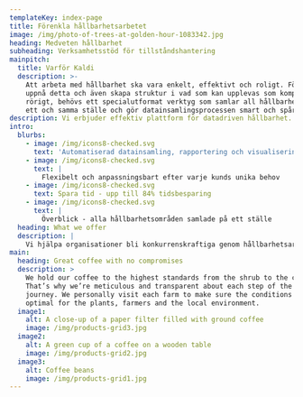 ```yaml
---
templateKey: index-page
title: Förenkla hållbarhetsarbetet
image: /img/photo-of-trees-at-golden-hour-1083342.jpg
heading: Medveten hållbarhet
subheading: Verksamhetsstöd för tillståndshantering
mainpitch:
  title: Varför Kaldi
  description: >-
    Att arbeta med hållbarhet ska vara enkelt, effektivt och roligt. För att
    uppnå detta och även skapa struktur i vad som kan upplevas som komplext och
    rörigt, behövs ett specialutformat verktyg som samlar all hållbarhetsdata på
    ett och samma ställe och gör datainsamlingsprocessen smart och spårbar.
description: Vi erbjuder effektiv plattform för datadriven hållbarhet.
intro:
  blurbs:
    - image: /img/icons8-checked.svg
      text: 'Automatiserad datainsamling, rapportering och visualisering'
    - image: /img/icons8-checked.svg
      text: |
        Flexibelt och anpassningsbart efter varje kunds unika behov
    - image: /img/icons8-checked.svg
      text: Spara tid - upp till 84% tidsbesparing
    - image: /img/icons8-checked.svg
      text: |
        Överblick - alla hållbarhetsområden samlade på ett ställe
  heading: What we offer
  description: |
    Vi hjälpa organisationer bli konkurrenskraftiga genom hållbarhetsarbete.
main:
  heading: Great coffee with no compromises
  description: >
    We hold our coffee to the highest standards from the shrub to the cup.
    That’s why we’re meticulous and transparent about each step of the coffee’s
    journey. We personally visit each farm to make sure the conditions are
    optimal for the plants, farmers and the local environment.
  image1:
    alt: A close-up of a paper filter filled with ground coffee
    image: /img/products-grid3.jpg
  image2:
    alt: A green cup of a coffee on a wooden table
    image: /img/products-grid2.jpg
  image3:
    alt: Coffee beans
    image: /img/products-grid1.jpg
---
```


